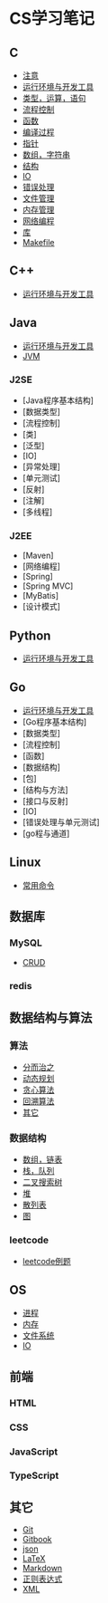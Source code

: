 # CS学习笔记



## C

* [注意](C/notice.md)
* [运行环境与开发工具](C/runtime-environment-devtool.md)
* [类型，运算，语句](C/type-operator-expression.md)
* [流程控制](C/control-flow.md)
* [函数](C/function.md)
* [编译过程](C/compilation.md)
* [指针](C/pointer.md)
* [数组，字符串](C/array-string.md)
* [结构](C/structure.md)
* [IO](C/io.md)
* [错误处理](C/error-handling.md)
* [文件管理](C/file-management.md)
* [内存管理](C/memory-management.md)
* [网络编程](C/network-programming.md)
* [库](C/lib.md)
* [Makefile](C/makefile.md)



## C++

* [运行环境与开发工具](C++/runtime-environment-devtool.md)



## Java

* [运行环境与开发工具](Java/runtime-environment-devtool.md)
* [JVM](Java/jvm.md)

### J2SE
* [Java程序基本结构]
* [数据类型]
* [流程控制]
* [类]
* [泛型]
* [IO]
* [异常处理]
* [单元测试]
* [反射]
* [注解]
* [多线程]

### J2EE
* [Maven]
* [网络编程]
* [Spring]
* [Spring MVC]
* [MyBatis]
* [设计模式]


## Python

* [运行环境与开发工具](Python/runtime-environment-devtool.md)



## Go

* [运行环境与开发工具](Go/runtime-environment-devtool.md)
* [Go程序基本结构]
* [数据类型]
* [流程控制]
* [函数]
* [数据结构]
* [包]
* [结构与方法]
* [接口与反射]
* [IO]
* [错误处理与单元测试]
* [go程与通道]


## Linux

* [常用命令](Linux/common-command.md)

## 数据库

### MySQL
* [CRUD](database/MySQL/crud.md)

### redis

## 数据结构与算法

### 算法
* [分而治之](DSA/algorithm/divide-and-conquer.md)
* [动态规划](DSA/algorithm/dp.md)
* [贪心算法](DSA/algorithm/greedy-algorithm.md)
* [回溯算法](DSA/algorithm/backtracking.md)
* [其它](DSA/algorithm/other.md)

### 数据结构
* [数组，链表](DSA/data-structure/array-linked-list.md)
* [栈，队列](DSA/data-structure/stack-queue.md)
* [二叉搜索树](DSA/data-structure/binary-search-tree.md)
* [堆](DSA/data-structure/heap.md)
* [散列表](DSA/data-structure/hash-table.md)
* [图](DSA/data-structure/graph.md)

### leetcode
* [leetcode例题](DSA/leetcode-example.md)


## OS

* [进程](OS/process.md)
* [内存](OS/memory.md)
* [文件系统](OS/file-system.md)
* [IO](OS/io.md)


## 前端

### HTML

### CSS

### JavaScript

### TypeScript


## 其它

* [Git](other/git.md)
* [Gitbook](other/gitbook.md)
* [json](other/json.md)
* [LaTeX](other/latex.md)
* [Markdown](other/markdown.md)
* [正则表达式](other/regular-expression.md)
* [XML](other/xml.md)